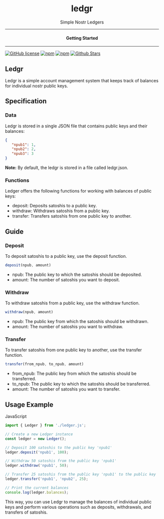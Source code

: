<div align="center">
  <h1>ledgr</h1>
</div>

<div align="center">  
Simple Nostr Ledgers
</div>

---

<div align="center">
<h4>Getting Started</h4>
</div>
  
---
  

[![GitHub license](https://img.shields.io/badge/license-MIT-blue.svg)](LICENSE)
[![npm](https://img.shields.io/npm/v/ledgr)](https://npmjs.com/package/ledgr)
[![npm](https://img.shields.io/npm/dw/ledgr.svg)](https://npmjs.com/package/ledgr)
[![Github Stars](https://img.shields.io/github/stars/webledgers/ledgr.svg)](https://github.com/webledgers/ledgr/)




## Ledgr

Ledgr is a simple account management system that keeps track of balances for individual nostr public keys.

## Specification

### Data

Ledgr is stored in a single JSON file that contains public keys and their balances:

```json
{
   "npub1": 1,
   "npub2": 2,
   "npub3": 3
}
```

**Note:** By default, the ledgr is stored in a file called ledgr.json.

### Functions

Ledger offers the following functions for working with balances of public keys:

- deposit: Deposits satoshis to a public key.
- withdraw: Withdraws satoshis from a public key.
- transfer: Transfers satoshis from one public key to another.

## Guide

### Deposit

To deposit satoshis to a public key, use the deposit function.

```JavaScript
deposit(npub, amount)
```

- npub: The public key to which the satoshis should be deposited.
- amount: The number of satoshis you want to deposit.

### Withdraw

To withdraw satoshis from a public key, use the withdraw function.

```Javascript
withdraw(npub, amount)
```

- npub: The public key from which the satoshis should be withdrawn.
- amount: The number of satoshis you want to withdraw.

### Transfer

To transfer satoshis from one public key to another, use the transfer function.

```JavaScript
transfer(from_npub, to_npub, amount)
```

- from_npub: The public key from which the satoshis should be transferred.
- to_npub: The public key to which the satoshis should be transferred.
- amount: The number of satoshis you want to transfer.

## Usage Example

JavaScript

```JavaScript
import { Ledger } from './ledger.js';

// Create a new Ledger instance
const ledger = new Ledger();

// Deposit 100 satoshis to the public key 'npub1'
ledger.deposit('npub1', 100);

// Withdraw 50 satoshis from the public key 'npub1'
ledger.withdraw('npub1', 50);

// Transfer 25 satoshis from the public key 'npub1' to the public key 'npub2'
ledger.transfer('npub1', 'npub2', 25);

// Print the current balances
console.log(ledger.balances);
```

This way, you can use Ledgr to manage the balances of individual public keys and perform various operations such as deposits, withdrawals, and transfers of satoshis.



















